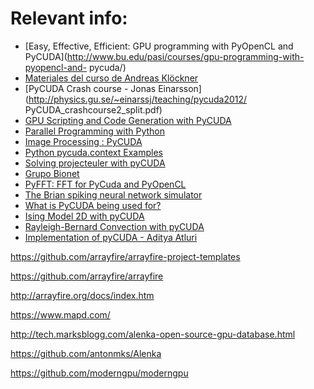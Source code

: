 
# Relevant info:

- [Easy, Effective, Efficient: GPU programming with PyOpenCL and 
PyCUDA](http://www.bu.edu/pasi/courses/gpu-programming-with-pyopencl-and- 
pycuda/)
- [Materiales del curso de Andreas Klöckner](http://www.bu.edu/pasi/materials/)
- [PyCUDA Crash course - Jonas 
Einarsson](http://physics.gu.se/~einarssj/teaching/pycuda2012/ 
PyCUDA_crashcourse2_split.pdf)
- [GPU Scripting and Code Generation with 
PyCUDA](http://arxiv.org/pdf/1304.5553.pdf)
- [Parallel Programming with 
Python](http://www.allitebooks.com/parallel-programming-with-python/)
- [Image Processing : 
PyCUDA](http://www.marcogiordanotd.com/blog/python/image-processing-pycuda)
- [Python pycuda.context 
Examples](http://www.programcreek.com/python/example/55602/pycuda.context)
- [Solving projecteuler with 
pyCUDA](http://bredsaal.dk/solving-projecteuler-with-pycuda)
- [Grupo Bionet](http://www.bionet.ee.columbia.edu/)
- [PyFFT: FFT for PyCuda and PyOpenCL](https://pythonhosted.org/pyfft/)
- [The Brian spiking neural network simulator](http://briansimulator.org/)
- [What is PyCUDA being used for?](http://wiki.tiker.net/PyCuda/ShowCase)
- [Ising Model 2D with pyCUDA](https://www.youtube.com/watch?v=F26NVyERTuQ)
- [Rayleigh-Bernard Convection with pyCUDA 
](https://www.youtube.com/watch?v=mOxJgXJ0D3g)
- [Implementation of pyCUDA - Aditya Atluri 
](https://www.youtube.com/watch?v=ETA27VoB6b8)


https://github.com/arrayfire/arrayfire-project-templates

https://github.com/arrayfire/arrayfire

http://arrayfire.org/docs/index.htm

https://www.mapd.com/

http://tech.marksblogg.com/alenka-open-source-gpu-database.html

https://github.com/antonmks/Alenka

https://github.com/moderngpu/moderngpu

